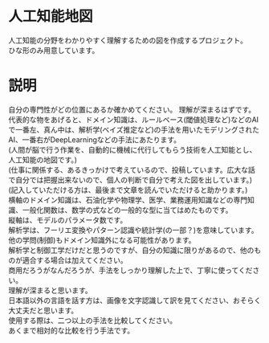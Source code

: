 # 人工知能地図
  人工知能の分野をわかりやすく理解するための図を作成するプロジェクト。  
  ひな形のみ用意しています。  

# 説明  
自分の専門性がどの位置にあるか確かめてください。
理解が深まるはずです。  
代表的な物をあげると、ドメイン知識は、ルールベース(閾値処理など)などのAIで一番左、真ん中は、解析学(ベイズ推定など)の手法を用いたモデリングされたAI、一番右がDeepLearningなどの手法にあたります。  
(人間が脳で行う作業を、自動的に機械に代行してもらう技術を人工知能とし、人工知能の地図です。)  
(仕事に関係する、あるきっかけで考えているので、投稿しています。広大な話で自分では把握出来ないので、個人の判断で自分で考えた図を出しています。)  
(記入していただける方は、最後まで文章を読んでいただけると助かります。)  
横軸のドメイン知識は、石油化学や物理学、医学、業務運用知識などの専門知識、一般化関数は、数学の式などの一般的な型に当てはめたものです。  
縦軸は、モデルのパラメータ数です。  
解析学は、フーリエ変換やパターン認識や統計学(の一部？)を意味しています。  
他の学問(制御)もドメイン知識外になる可能性があります。  
解析学と制御工学だけだと思うのですが、自分の知識に限りがあるので、他のものが適合する場合は加えてください。  
商用だろうがなんだろうが、手法をしっかり理解した上で、丁寧に使ってください。  
理解が深まると思います。  
日本語以外の言語を話す方は、画像を文字認識して訳を見てください、おそらく大丈夫だと思います。  
使用する際は、二つ以上の手法を比較してください。  
あくまで相対的な比較を行う手法です。  
